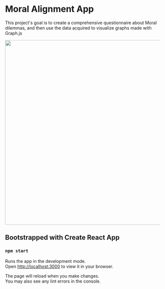 # Moral Alignment App
This project's goal is to create a comprehensive questionnaire about Moral dilemmas,
and then use the data acquired to visualize graphs made with Graph.js

<img src="https://github.com/user-attachments/assets/b8c1bb1c-2938-433f-bea0-36c088c7f5fd" width="600" >

## Bootstrapped with Create React App
### `npm start`

Runs the app in the development mode.\
Open [http://localhost:3000](http://localhost:3000) to view it in your browser.

The page will reload when you make changes.\
You may also see any lint errors in the console.
